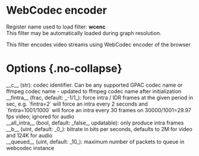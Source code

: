 <!-- automatically generated - do not edit, patch gpac/applications/gpac/gpac.c -->

# WebCodec encoder  
  
Register name used to load filter: __wcenc__  
This filter may be automatically loaded during graph resolution.  
  
This filter encodes video streams using WebCodec encoder of the browser  
  

# Options  {.no-collapse}  
  
<div markdown class="option">  
<a id="c" data-level="basic">__c__</a> (str): codec identifier. Can be any supported GPAC codec name or ffmpeg codec name - updated to ffmpeg codec name after initialization  
</div>  
<div markdown class="option">  
<a id="fintra" data-level="basic">__fintra__</a> (frac, default: _-1/1_): force intra / IDR frames at the given period in sec, e.g. `fintra=2` will force an intra every 2 seconds and `fintra=1001/1000` will force an intra every 30 frames on 30000/1001=29.97 fps video; ignored for audio  
</div>  
<div markdown class="option">  
<a id="all_intra">__all_intra__</a> (bool, default: _false_, updatable): only produce intra frames  
</div>  
<div markdown class="option">  
<a id="b" data-level="basic">__b__</a> (uint, default: _0_): bitrate in bits per seconds, defaults to 2M for video and 124K for audio  
</div>  
<div markdown class="option">  
<a id="queued" data-level="basic">__queued__</a> (uint, default: _10_): maximum number of packets to queue in webcodec instance  
</div>  
  

